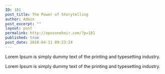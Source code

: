 ```yaml
---
ID: 181
post_title: The Power of Storytelling
author: Admin
post_excerpt: ""
layout: post
permalink: http://opusonehair.com/?p=181
published: true
post_date: 2018-04-11 09:23:24
---
```

Lorem Ipsum is simply dummy text of the printing and typesetting industry.

<!--more-->

Lorem Ipsum is simply dummy text of the printing and typesetting industry.